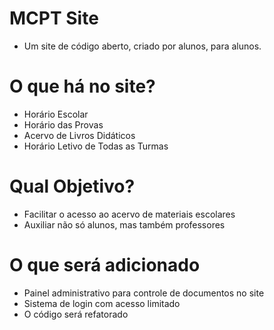 # MCPT Site

- Um site de código aberto, criado por alunos, para alunos.


# O que há no site?

- Horário Escolar
- Horário das Provas
- Acervo de Livros Didáticos
- Horário Letivo de Todas as Turmas


# Qual Objetivo?

- Facilitar o acesso ao acervo de materiais escolares
- Auxiliar não só alunos, mas também professores

# O que será adicionado

- Painel administrativo para controle de documentos no site
- Sistema de login com acesso limitado
- O código será refatorado
